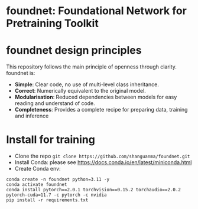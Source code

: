 # foundnet: Foundational Network for Pretraining Toolkit

# foundnet design principles
This repository follows the main principle of openness through clarity.
foundnet is:

- **Simple**: Clear code, no use of multi-level class inheritance.
- **Correct**: Numerically equivalent to the original model.
- **Modularisation**: Reduced dependencies between models for easy reading and understand of code.
- **Completeness**: Provides a complete recipe for preparing data, training and inference

# Install for training
- Clone the repo
`git clone https://github.com/shanguanma/foundnet.git`
- Install Conda: please see https://docs.conda.io/en/latest/miniconda.html
- Create Conda env:
```
conda create -n foundnet python=3.11 -y
conda activate foundnet
conda install pytorch==2.0.1 torchvision==0.15.2 torchaudio==2.0.2 pytorch-cuda=11.7 -c pytorch -c nvidia
pip install -r requirements.txt
```
